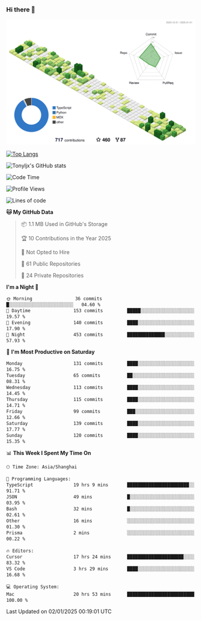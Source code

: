 ### Hi there 👋

![](./profile-3d-contrib/profile-green-animate.svg)

 

[![Top Langs](https://github-readme-stats.vercel.app/api/top-langs/?username=tonyljx)](https://github.com/anuraghazra/github-readme-stats)

![Tonyljx's GitHub stats](https://github-readme-stats.vercel.app/api?username=tonyljx&theme=default&show_icons=true)

 

<!--START_SECTION:waka-->
![Code Time](http://img.shields.io/badge/Code%20Time-1%2C097%20hrs%2046%20mins-blue)

![Profile Views](http://img.shields.io/badge/Profile%20Views-2-blue)

![Lines of code](https://img.shields.io/badge/From%20Hello%20World%20I%27ve%20Written-748.3%20thousand%20lines%20of%20code-blue)

**🐱 My GitHub Data** 

> 📦 1.1 MB Used in GitHub's Storage 
 > 
> 🏆 10 Contributions in the Year 2025
 > 
> 🚫 Not Opted to Hire
 > 
> 📜 61 Public Repositories 
 > 
> 🔑 24 Private Repositories 
 > 
**I'm a Night 🦉** 

```text
🌞 Morning                36 commits          █░░░░░░░░░░░░░░░░░░░░░░░░   04.60 % 
🌆 Daytime                153 commits         █████░░░░░░░░░░░░░░░░░░░░   19.57 % 
🌃 Evening                140 commits         ████░░░░░░░░░░░░░░░░░░░░░   17.90 % 
🌙 Night                  453 commits         ██████████████░░░░░░░░░░░   57.93 % 
```
📅 **I'm Most Productive on Saturday** 

```text
Monday                   131 commits         ████░░░░░░░░░░░░░░░░░░░░░   16.75 % 
Tuesday                  65 commits          ██░░░░░░░░░░░░░░░░░░░░░░░   08.31 % 
Wednesday                113 commits         ████░░░░░░░░░░░░░░░░░░░░░   14.45 % 
Thursday                 115 commits         ████░░░░░░░░░░░░░░░░░░░░░   14.71 % 
Friday                   99 commits          ███░░░░░░░░░░░░░░░░░░░░░░   12.66 % 
Saturday                 139 commits         ████░░░░░░░░░░░░░░░░░░░░░   17.77 % 
Sunday                   120 commits         ████░░░░░░░░░░░░░░░░░░░░░   15.35 % 
```


📊 **This Week I Spent My Time On** 

```text
🕑︎ Time Zone: Asia/Shanghai

💬 Programming Languages: 
TypeScript               19 hrs 9 mins       ███████████████████████░░   91.71 % 
JSON                     49 mins             █░░░░░░░░░░░░░░░░░░░░░░░░   03.95 % 
Bash                     32 mins             █░░░░░░░░░░░░░░░░░░░░░░░░   02.61 % 
Other                    16 mins             ░░░░░░░░░░░░░░░░░░░░░░░░░   01.30 % 
Prisma                   2 mins              ░░░░░░░░░░░░░░░░░░░░░░░░░   00.22 % 

🔥 Editors: 
Cursor                   17 hrs 24 mins      █████████████████████░░░░   83.32 % 
VS Code                  3 hrs 29 mins       ████░░░░░░░░░░░░░░░░░░░░░   16.68 % 

💻 Operating System: 
Mac                      20 hrs 53 mins      █████████████████████████   100.00 % 
```


 Last Updated on 02/01/2025 00:19:01 UTC
<!--END_SECTION:waka-->
